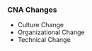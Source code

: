 <!-- .element: class="toc" -->

### CNA Changes

* Culture Change <!-- .element: class="current-item" -->
* Organizational Change
* Technical Change

<i class="fa fa-cloud fa-lg"></i>
